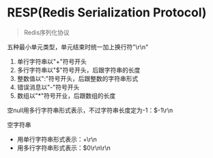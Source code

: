 

# RESP(Redis Serialization Protocol)
> Redis序列化协议

五种最小单元类型，单元结束时统一加上换行符"\r\n"
1. 单行字符串以"+"符号开头
2. 多行字符串以"$"符号开头，后跟字符串的长度
3. 整数值以":"符号开头，后跟整数的字符串形式
4. 错误消息以"-"符号开头
5. 数组以"*"符号开业，后跟数组的长度

空null用多行字符串形式表示，不过字符串长度定为-1：$-1\r\n

空字符串
- 用单行字符串形式表示：+\r\n
- 用多行字符串形式表示：$0\r\n\r\n